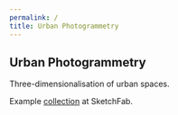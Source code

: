 ```yaml
---
permalink: /
title: Urban Photogrammetry
---
```


## Urban Photogrammetry

Three-dimensionalisation of urban spaces.

Example [collection](https://sketchfab.com/gorenje23/collections/urban-photogrammetry) at SketchFab.
